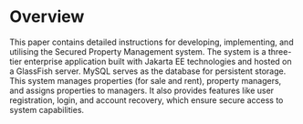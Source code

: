 
# Overview

This paper contains detailed instructions for developing, implementing, and utilising the Secured Property Management system. The system is a three-tier enterprise application built with Jakarta EE technologies and hosted on a GlassFish server. MySQL serves as the database for persistent storage. This system manages properties (for sale and rent), property managers, and assigns properties to managers. It also provides features like user registration, login, and account recovery, which ensure secure access to system capabilities.
